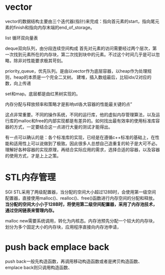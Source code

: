 # vector

vector的数据结构主要由三个迭代器(指针)来完成：指向首元素的start，指向尾元素的finish和指向内存末端的end_of_storage。

list 循环双向量表

deque双向队列，由分段连续空间构成
首先对元素的访问需要经过两个层次，第一次找到元素所在的内存块，第二次找到块中的元素。不过这个时间几乎是可以忽略，除非对性能要求极其苛刻。

priority_queue，优先队列。是由以vector作为底层容器，以heap作为处理规则，heap的本质是一个完全二叉树。
建堆，插入数组最后，比较idx/2对应的数，向上传递

set和map。底层都是由红黑树实现的。

内存分配与释放频率和策略才是影响stl各大容器的性能最关键的点”

这点非常重要。不同的操作系统，不同的运行库，他的虚拟内存管理算法，以及运行库的malloc和free的内部实现都是有差异的。如何找出最有效率的使用标准库容器的方式，一定要结合这一点进行大量的测试才能得出。

有一点可以确认的是：各个标准库的实现，已经是在遵循c++标准的基础上，在性能和适用性上可以说做到了极致。因此很多人总想自己造重复的轮子是大可不必。理解好各种容器的实现原理，再结合实际应用的需求，选择合适的容器，以及容器的使用方式，才是上上之策。

# STL内存管理

SGI STL采用了两级配置器，当分配的空间大小超过128B时，会使用第一级空间配置器，直接使用malloc()、realloc()、free()函数进行内存空间的分配和释放。**当分配的空间大小小于128B时，将使用第二级空间配置器，采用了内存池技术，通过空闲链表来管理内存。**

malloc new需要系统调用，转化为内核态。内存池预先分配一个较大的内存块，划分为多个固定大小的内存块，应用程序直接向内存池申请，

# push back emplace back

push back一般先构造函数，再调用移动构造函数或者是拷贝构造函数、
emplace back则只调用构造函数、



